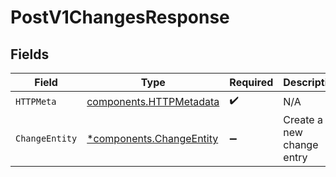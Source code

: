 # PostV1ChangesResponse


## Fields

| Field                                                               | Type                                                                | Required                                                            | Description                                                         |
| ------------------------------------------------------------------- | ------------------------------------------------------------------- | ------------------------------------------------------------------- | ------------------------------------------------------------------- |
| `HTTPMeta`                                                          | [components.HTTPMetadata](../../models/components/httpmetadata.md)  | :heavy_check_mark:                                                  | N/A                                                                 |
| `ChangeEntity`                                                      | [*components.ChangeEntity](../../models/components/changeentity.md) | :heavy_minus_sign:                                                  | Create a new change entry                                           |